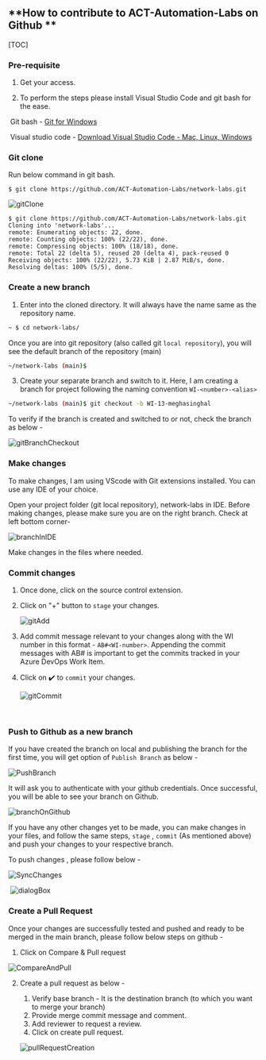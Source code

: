 ## **How to contribute to ACT-Automation-Labs on Github **

[TOC]

### Pre-requisite 

1) Get your access.

2) To perform the steps please install Visual Studio Code and git bash for the ease. 

​	Git bash - [Git for Windows](https://gitforwindows.org/)

​	Visual studio code - [Download Visual Studio Code - Mac, Linux, Windows](https://code.visualstudio.com/Download)

### Git clone

Run below command in git bash. 

```shell
$ git clone https://github.com/ACT-Automation-Labs/network-labs.git
```

![gitClone](.\images\gitClone.png)

```shell
$ git clone https://github.com/ACT-Automation-Labs/network-labs.git
Cloning into 'network-labs'...
remote: Enumerating objects: 22, done.
remote: Counting objects: 100% (22/22), done.
remote: Compressing objects: 100% (18/18), done.
remote: Total 22 (delta 5), reused 20 (delta 4), pack-reused 0
Receiving objects: 100% (22/22), 5.73 KiB | 2.87 MiB/s, done.
Resolving deltas: 100% (5/5), done.

```



###  Create a new branch

1) Enter into the cloned directory. It will always have the name same as the repository name. 

```bash
~ $ cd network-labs/
```

Once you are into git repository (also called git `local repository`), you will see the default branch of the repository (main)

```bash
~/network-labs (main)$
```

3) Create your separate branch and switch to it. Here, I am creating a branch for project following the naming convention `WI-<number>-<alias>`

```bash
~/network-labs (main)$ git checkout -b WI-13-meghasinghal
```

To verify if the branch is created and switched to or not, check the branch as below - 

![gitBranchCheckout](.\images\gitBranchCheckout.png)

### Make changes

To make changes, I am using VScode with Git extensions installed. You can use any IDE of your choice.  

Open your project folder (git local repository), network-labs in IDE. Before making changes, please make sure you are on the right branch. Check at left bottom corner- 

![branchInIDE](.\images/branchInIDE.png)

Make changes in the files where needed. 

### Commit changes

1. Once done, click on the source control extension. 

2. Click on "+" button to `stage` your changes. 

   ![gitAdd](.\images\gitAdd.png)

3. Add commit message relevant to your changes along with the WI number in this format - `AB#<WI-number>`. Appending the commit messages with AB# is important to get the commits tracked in your Azure DevOps Work Item.

4. Click on ✔️ to `commit` your changes. 

   ![gitCommit](.\images\gitCommit.png)

   ​

### Push to Github as a new branch

If you have created the branch on local and publishing the branch for the first time, you will get option of `Publish Branch` as below -

![PushBranch](.\images\PushBranch.png)

It will ask you to authenticate with your github credentials. Once successful, you will be able to see your branch on Github.

![branchOnGithub](.\images\branchOnGithub.png)

If you have any other changes yet to be made, you can make changes in your files, and follow the same steps, `stage` , `commit`  (As mentioned above) and push your changes to your respective branch. 

To push changes , please follow below - 

![SyncChanges](.\images\SyncChanges.png)



​                    ![dialogBox](.\images\dialogBox.png)   

### Create a Pull Request

Once your changes are successfully tested and pushed and ready to be merged in the main branch, please follow below steps on github - 

1. Click on Compare & Pull request

![CompareAndPull](.\images\CompareAndPull.png)

2. Create a pull request as below - 

   1. Verify base branch - It is the destination branch (to which you want to merge your branch)
   2. Provide merge commit message and comment.
   3. Add reviewer to request a review.
   4. Click on create pull request.

   ![pullRequestCreation](.\images\pullRequestCreation.png) 

